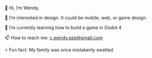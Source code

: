 👋 Hi, I’m Wendy.
  
👀 I’m interested in design. It could be mobile, web, or game design. 

🌱 I’m currently learning how to build a game in Godot 4

📫 How to reach me: c.wendy.eze@gmail.com
    
⚡ Fun fact: My family was once mistakenly swatted

<!---
WendyEze/WendyEze is a ✨ special ✨ repository because its `README.md` (this file) appears on your GitHub profile.
You can click the Preview link to take a look at your changes.
--->
